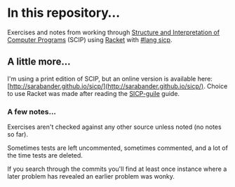 # In this repository…

Exercises and notes from working through [Structure and Interpretation of Computer Programs](http://groups.csail.mit.edu/mac/classes/6.001/abelson-sussman-lectures/) (SCIP) using [Racket](https://docs.racket-lang.org/drracket/index.html) with [#lang sicp](https://docs.racket-lang.org/sicp-manual/SICP_Language.html).

## A little more…

I'm using a print edition of SCIP, but an online version is available here: [http://sarabander.github.io/sicp/](http://sarabander.github.io/sicp/).
Choice to use Racket was made after reading the [SICP-guile](https://github.com/zv/SICP-guile) guide.

### A few notes…

Exercises aren't checked against any other source unless noted (no notes so far).

Sometimes tests are left uncommented, sometimes commented, and a lot of the time tests are deleted.

If you search through the commits you'll find at least once instance where a later problem has revealed an earlier problem was wonky. 
